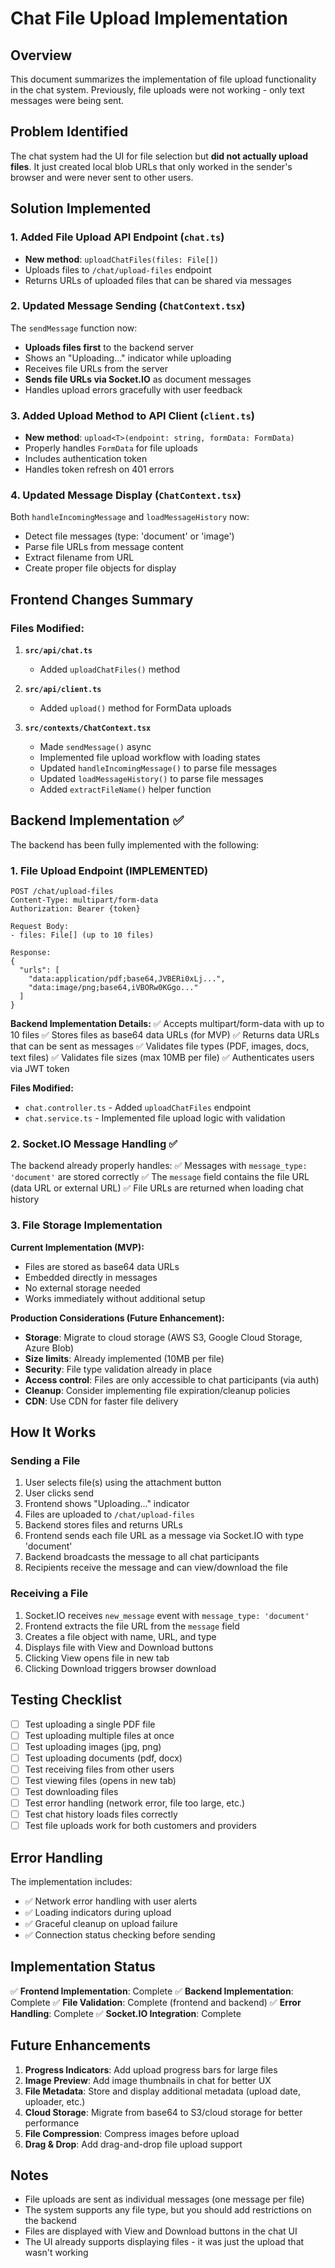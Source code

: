 # Chat File Upload Implementation

## Overview
This document summarizes the implementation of file upload functionality in the chat system. Previously, file uploads were not working - only text messages were being sent.

## Problem Identified
The chat system had the UI for file selection but **did not actually upload files**. It just created local blob URLs that only worked in the sender's browser and were never sent to other users.

## Solution Implemented

### 1. Added File Upload API Endpoint (`chat.ts`)
- **New method**: `uploadChatFiles(files: File[])`
- Uploads files to `/chat/upload-files` endpoint
- Returns URLs of uploaded files that can be shared via messages

### 2. Updated Message Sending (`ChatContext.tsx`)
The `sendMessage` function now:
- **Uploads files first** to the backend server
- Shows an "Uploading..." indicator while uploading
- Receives file URLs from the server
- **Sends file URLs via Socket.IO** as document messages
- Handles upload errors gracefully with user feedback

### 3. Added Upload Method to API Client (`client.ts`)
- **New method**: `upload<T>(endpoint: string, formData: FormData)`
- Properly handles `FormData` for file uploads
- Includes authentication token
- Handles token refresh on 401 errors

### 4. Updated Message Display (`ChatContext.tsx`)
Both `handleIncomingMessage` and `loadMessageHistory` now:
- Detect file messages (type: 'document' or 'image')
- Parse file URLs from message content
- Extract filename from URL
- Create proper file objects for display

## Frontend Changes Summary

### Files Modified:
1. **`src/api/chat.ts`**
   - Added `uploadChatFiles()` method

2. **`src/api/client.ts`**
   - Added `upload()` method for FormData uploads

3. **`src/contexts/ChatContext.tsx`**
   - Made `sendMessage()` async
   - Implemented file upload workflow with loading states
   - Updated `handleIncomingMessage()` to parse file messages
   - Updated `loadMessageHistory()` to parse file messages
   - Added `extractFileName()` helper function

## Backend Implementation ✅

The backend has been fully implemented with the following:

### 1. File Upload Endpoint (IMPLEMENTED)
```
POST /chat/upload-files
Content-Type: multipart/form-data
Authorization: Bearer {token}

Request Body:
- files: File[] (up to 10 files)

Response:
{
  "urls": [
    "data:application/pdf;base64,JVBERi0xLj...",
    "data:image/png;base64,iVBORw0KGgo..."
  ]
}
```

**Backend Implementation Details:**
✅ Accepts multipart/form-data with up to 10 files
✅ Stores files as base64 data URLs (for MVP)
✅ Returns data URLs that can be sent as messages
✅ Validates file types (PDF, images, docs, text files)
✅ Validates file sizes (max 10MB per file)
✅ Authenticates users via JWT token

**Files Modified:**
- `chat.controller.ts` - Added `uploadChatFiles` endpoint
- `chat.service.ts` - Implemented file upload logic with validation

### 2. Socket.IO Message Handling ✅
The backend already properly handles:
✅ Messages with `message_type: 'document'` are stored correctly
✅ The `message` field contains the file URL (data URL or external URL)
✅ File URLs are returned when loading chat history

### 3. File Storage Implementation
**Current Implementation (MVP):**
- Files are stored as base64 data URLs
- Embedded directly in messages
- No external storage needed
- Works immediately without additional setup

**Production Considerations (Future Enhancement):**
- **Storage**: Migrate to cloud storage (AWS S3, Google Cloud Storage, Azure Blob)
- **Size limits**: Already implemented (10MB per file)
- **Security**: File type validation already in place
- **Access control**: Files are only accessible to chat participants (via auth)
- **Cleanup**: Consider implementing file expiration/cleanup policies
- **CDN**: Use CDN for faster file delivery

## How It Works

### Sending a File
1. User selects file(s) using the attachment button
2. User clicks send
3. Frontend shows "Uploading..." indicator
4. Files are uploaded to `/chat/upload-files`
5. Backend stores files and returns URLs
6. Frontend sends each file URL as a message via Socket.IO with type 'document'
7. Backend broadcasts the message to all chat participants
8. Recipients receive the message and can view/download the file

### Receiving a File
1. Socket.IO receives `new_message` event with `message_type: 'document'`
2. Frontend extracts the file URL from the `message` field
3. Creates a file object with name, URL, and type
4. Displays file with View and Download buttons
5. Clicking View opens file in new tab
6. Clicking Download triggers browser download

## Testing Checklist

- [ ] Test uploading a single PDF file
- [ ] Test uploading multiple files at once
- [ ] Test uploading images (jpg, png)
- [ ] Test uploading documents (pdf, docx)
- [ ] Test receiving files from other users
- [ ] Test viewing files (opens in new tab)
- [ ] Test downloading files
- [ ] Test error handling (network error, file too large, etc.)
- [ ] Test chat history loads files correctly
- [ ] Test file uploads work for both customers and providers

## Error Handling

The implementation includes:
- ✅ Network error handling with user alerts
- ✅ Loading indicators during upload
- ✅ Graceful cleanup on upload failure
- ✅ Connection status checking before sending

## Implementation Status

✅ **Frontend Implementation**: Complete
✅ **Backend Implementation**: Complete
✅ **File Validation**: Complete (frontend and backend)
✅ **Error Handling**: Complete
✅ **Socket.IO Integration**: Complete

## Future Enhancements

1. **Progress Indicators**: Add upload progress bars for large files
2. **Image Preview**: Add image thumbnails in chat for better UX
3. **File Metadata**: Store and display additional metadata (upload date, uploader, etc.)
4. **Cloud Storage**: Migrate from base64 to S3/cloud storage for better performance
5. **File Compression**: Compress images before upload
6. **Drag & Drop**: Add drag-and-drop file upload support

## Notes

- File uploads are sent as individual messages (one message per file)
- The system supports any file type, but you should add restrictions on the backend
- Files are displayed with View and Download buttons in the chat UI
- The UI already supports displaying files - it was just the upload that wasn't working

